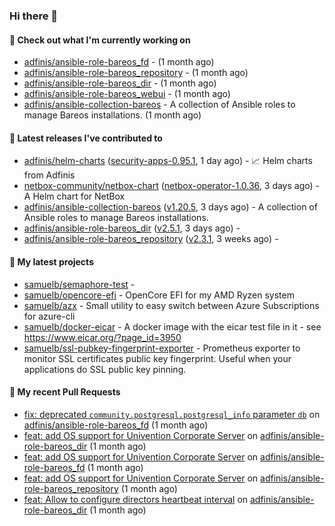 ### Hi there 👋

#### 👷 Check out what I'm currently working on

- [adfinis/ansible-role-bareos_fd](https://github.com/adfinis/ansible-role-bareos_fd) -  (1 month ago)
- [adfinis/ansible-role-bareos_repository](https://github.com/adfinis/ansible-role-bareos_repository) -  (1 month ago)
- [adfinis/ansible-role-bareos_dir](https://github.com/adfinis/ansible-role-bareos_dir) -  (1 month ago)
- [adfinis/ansible-role-bareos_webui](https://github.com/adfinis/ansible-role-bareos_webui) -  (1 month ago)
- [adfinis/ansible-collection-bareos](https://github.com/adfinis/ansible-collection-bareos) - A collection of Ansible roles to manage Bareos installations. (1 month ago)

#### 🔭 Latest releases I've contributed to

- [adfinis/helm-charts](https://github.com/adfinis/helm-charts) ([security-apps-0.95.1](https://github.com/adfinis/helm-charts/releases/tag/security-apps-0.95.1), 1 day ago) - 📈 Helm charts from Adfinis
- [netbox-community/netbox-chart](https://github.com/netbox-community/netbox-chart) ([netbox-operator-1.0.36](https://github.com/netbox-community/netbox-chart/releases/tag/netbox-operator-1.0.36), 3 days ago) - A Helm chart for NetBox
- [adfinis/ansible-collection-bareos](https://github.com/adfinis/ansible-collection-bareos) ([v1.20.5](https://github.com/adfinis/ansible-collection-bareos/releases/tag/v1.20.5), 3 days ago) - A collection of Ansible roles to manage Bareos installations.
- [adfinis/ansible-role-bareos_dir](https://github.com/adfinis/ansible-role-bareos_dir) ([v2.5.1](https://github.com/adfinis/ansible-role-bareos_dir/releases/tag/v2.5.1), 3 days ago) - 
- [adfinis/ansible-role-bareos_repository](https://github.com/adfinis/ansible-role-bareos_repository) ([v2.3.1](https://github.com/adfinis/ansible-role-bareos_repository/releases/tag/v2.3.1), 3 weeks ago) - 

#### 🌱 My latest projects

- [samuelb/semaphore-test](https://github.com/samuelb/semaphore-test) - 
- [samuelb/opencore-efi](https://github.com/samuelb/opencore-efi) - OpenCore EFI for my AMD Ryzen system
- [samuelb/azx](https://github.com/samuelb/azx) - Small utility to easy switch between Azure Subscriptions for azure-cli
- [samuelb/docker-eicar](https://github.com/samuelb/docker-eicar) - A docker image with the eicar test file in it - see https://www.eicar.org/?page_id=3950
- [samuelb/ssl-pubkey-fingerprint-exporter](https://github.com/samuelb/ssl-pubkey-fingerprint-exporter) - Prometheus exporter to monitor SSL certificates public key fingerprint. Useful when your applications do SSL public key pinning. 

#### 🔨 My recent Pull Requests

- [fix: deprecated `community.postgresql.postgresql_info` parameter `db`](https://github.com/adfinis/ansible-role-bareos_fd/pull/35) on [adfinis/ansible-role-bareos_fd](https://github.com/adfinis/ansible-role-bareos_fd) (1 month ago)
- [feat: add OS support for Univention Corporate Server](https://github.com/adfinis/ansible-role-bareos_dir/pull/27) on [adfinis/ansible-role-bareos_dir](https://github.com/adfinis/ansible-role-bareos_dir) (1 month ago)
- [feat: add OS support for Univention Corporate Server](https://github.com/adfinis/ansible-role-bareos_fd/pull/34) on [adfinis/ansible-role-bareos_fd](https://github.com/adfinis/ansible-role-bareos_fd) (1 month ago)
- [feat: add OS support for Univention Corporate Server](https://github.com/adfinis/ansible-role-bareos_repository/pull/20) on [adfinis/ansible-role-bareos_repository](https://github.com/adfinis/ansible-role-bareos_repository) (1 month ago)
- [feat: Allow to configure directors heartbeat interval](https://github.com/adfinis/ansible-role-bareos_dir/pull/26) on [adfinis/ansible-role-bareos_dir](https://github.com/adfinis/ansible-role-bareos_dir) (1 month ago)
